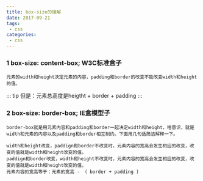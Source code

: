 ```yaml
---
title: box-size的理解
date: 2017-09-21
tags:
 - css
categories:
 - css
---
```



### 1 box-size: content-box; W3C标准盒子
    元素的width和height决定元素的内容，padding和border的改变不能改变width和height的值。
::: tip
但是：元素总高度是heigtht + border + padding
:::

### 2 box-size: border-box; IE盒模型子
    border-box就是用元素内容和padding和border一起决定width和height，啥意识，就是width和元素的内容以及padding和border相互制约。下面用几句话简洁解释一下。

    width和height改变，paddign和border不改变时，元素内容的宽高会发生相应的改变，改变的值就是width和height改变的值。
    paddign和border改变，width和height不改变时，元素内容的宽高会发生相应的改变，改变的值就是width和height改变的值。
    元素内容的宽高等于：元素的宽高 - （ border + padding )